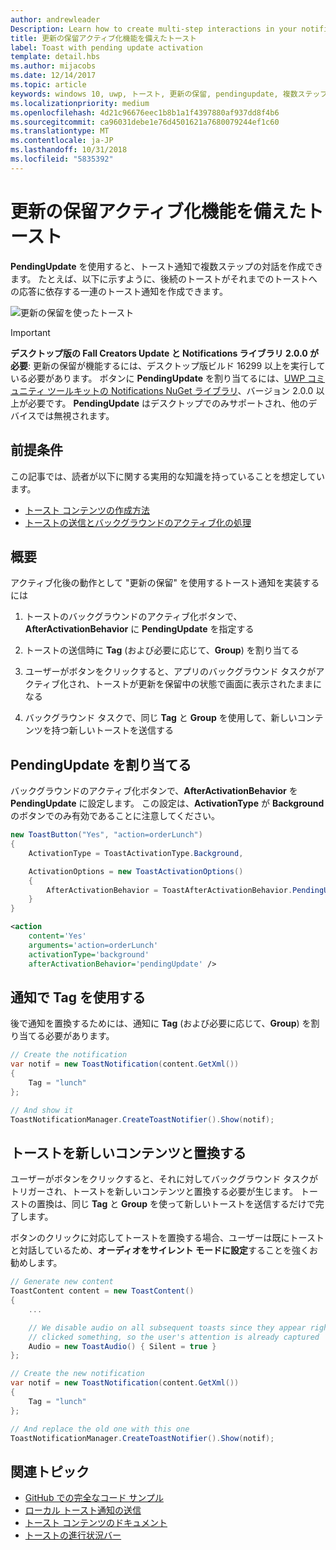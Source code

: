 ```yaml
---
author: andrewleader
Description: Learn how to create multi-step interactions in your notifications.
title: 更新の保留アクティブ化機能を備えたトースト
label: Toast with pending update activation
template: detail.hbs
ms.author: mijacobs
ms.date: 12/14/2017
ms.topic: article
keywords: windows 10, uwp, トースト, 更新の保留, pendingupdate, 複数ステップの対話, 複数ステップの対話機能
ms.localizationpriority: medium
ms.openlocfilehash: 4d21c96676eec1b8b1a1f4397880af937dd8f4b6
ms.sourcegitcommit: ca96031debe1e76d4501621a7680079244ef1c60
ms.translationtype: MT
ms.contentlocale: ja-JP
ms.lasthandoff: 10/31/2018
ms.locfileid: "5835392"
---
```

# <a name="toast-with-pending-update-activation"></a>更新の保留アクティブ化機能を備えたトースト

**PendingUpdate** を使用すると、トースト通知で複数ステップの対話を作成できます。 たとえば、以下に示すように、後続のトーストがそれまでのトーストへの応答に依存する一連のトースト通知を作成できます。

![更新の保留を使ったトースト](images/toast-pendingupdate.gif)

> [!IMPORTANT]
> **デスクトップ版の Fall Creators Update と Notifications ライブラリ 2.0.0 が必要**: 更新の保留が機能するには、デスクトップ版ビルド 16299 以上を実行している必要があります。 ボタンに **PendingUpdate** を割り当てるには、[UWP コミュニティ ツールキットの Notifications NuGet ライブラリ](https://www.nuget.org/packages/Microsoft.Toolkit.Uwp.Notifications/)、バージョン 2.0.0 以上が必要です。 **PendingUpdate** はデスクトップでのみサポートされ、他のデバイスでは無視されます。


## <a name="prerequisites"></a>前提条件

この記事では、読者が以下に関する実用的な知識を持っていることを想定しています。

- [トースト コンテンツの作成方法](adaptive-interactive-toasts.md)
- [トーストの送信とバックグラウンドのアクティブ化の処理](send-local-toast.md)


## <a name="overview"></a>概要

アクティブ化後の動作として "更新の保留" を使用するトースト通知を実装するには

1. トーストのバックグラウンドのアクティブ化ボタンで、**AfterActivationBehavior** に **PendingUpdate** を指定する

2. トーストの送信時に **Tag** (および必要に応じて、**Group**) を割り当てる

3. ユーザーがボタンをクリックすると、アプリのバックグラウンド タスクがアクティブ化され、トーストが更新を保留中の状態で画面に表示されたままになる

4. バックグラウンド タスクで、同じ **Tag** と **Group** を使用して、新しいコンテンツを持つ新しいトーストを送信する


## <a name="assign-pendingupdate"></a>PendingUpdate を割り当てる

バックグラウンドのアクティブ化ボタンで、**AfterActivationBehavior** を **PendingUpdate** に設定します。 この設定は、**ActivationType** が **Background** のボタンでのみ有効であることに注意してください。

```csharp
new ToastButton("Yes", "action=orderLunch")
{
    ActivationType = ToastActivationType.Background,

    ActivationOptions = new ToastActivationOptions()
    {
        AfterActivationBehavior = ToastAfterActivationBehavior.PendingUpdate
    }
}
```

```xml
<action
    content='Yes'
    arguments='action=orderLunch'
    activationType='background'
    afterActivationBehavior='pendingUpdate' />
```


## <a name="use-a-tag-on-the-notification"></a>通知で Tag を使用する

後で通知を置換するためには、通知に **Tag** (および必要に応じて、**Group**) を割り当てる必要があります。

```csharp
// Create the notification
var notif = new ToastNotification(content.GetXml())
{
    Tag = "lunch"
};

// And show it
ToastNotificationManager.CreateToastNotifier().Show(notif);
```


## <a name="replace-the-toast-with-new-content"></a>トーストを新しいコンテンツと置換する

ユーザーがボタンをクリックすると、それに対してバックグラウンド タスクがトリガーされ、トーストを新しいコンテンツと置換する必要が生じます。 トーストの置換は、同じ **Tag** と **Group** を使って新しいトーストを送信するだけで完了します。

ボタンのクリックに対応してトーストを置換する場合、ユーザーは既にトーストと対話しているため、**オーディオをサイレント モードに設定**することを強くお勧めします。

```csharp
// Generate new content
ToastContent content = new ToastContent()
{
    ...

    // We disable audio on all subsequent toasts since they appear right after the user
    // clicked something, so the user's attention is already captured
    Audio = new ToastAudio() { Silent = true }
};

// Create the new notification
var notif = new ToastNotification(content.GetXml())
{
    Tag = "lunch"
};

// And replace the old one with this one
ToastNotificationManager.CreateToastNotifier().Show(notif);
```


## <a name="related-topics"></a>関連トピック

- [GitHub での完全なコード サンプル](https://github.com/WindowsNotifications/quickstart-toast-pending-update)
- [ローカル トースト通知の送信](send-local-toast.md)
- [トースト コンテンツのドキュメント](adaptive-interactive-toasts.md)
- [トーストの進行状況バー](toast-progress-bar.md)
